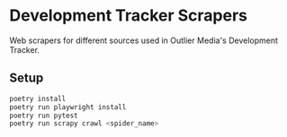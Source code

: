# Development Tracker Scrapers

Web scrapers for different sources used in Outlier Media's Development Tracker.

## Setup

```bash
poetry install
poetry run playwright install
poetry run pytest
poetry run scrapy crawl <spider_name>
```
